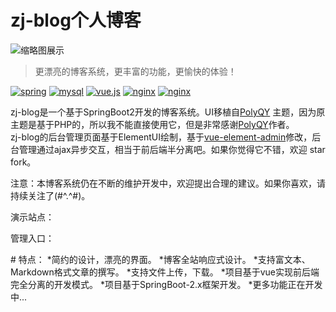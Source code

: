 # zj-blog个人博客
![缩略图展示](https://upload.cc/i1/2019/08/30/ydkqFf.png)
><p>更漂亮的博客系统，更丰富的功能，更愉快的体验！</p>
<a href="https://spring.io/projects/spring-boot"><img src="https://img.shields.io/badge/SpringBoot-2.1.6.RELEASE-green" alt="spring"></a>
<a href="https://www.mysql.com/"><img src="https://img.shields.io/badge/mysql-5.7-green" alt="mysql"></a>
<a href="https://cn.vuejs.org/index.html"><img src="https://img.shields.io/badge/Vue.js-v2.x-green" alt="vue.js"></a>
<a href="https://www.nginx.com/"><img src="https://img.shields.io/badge/Nginx-1.1.x-green" alt="nginx"></a>
<a href="http://www.mybatis.org/mybatis-3/zh/index.html"><img src="https://img.shields.io/badge/MyBatis-3-green" alt="nginx"></a>
<p>zj-blog是一个基于SpringBoot2开发的博客系统。UI移植自<a href="https://kucloud.win/link.html" title="PolyQY">PolyQY</a> 主题，因为原主题是基于PHP的，所以我不能直接使用它，但是非常感谢<a href="https://kucloud.win/link.html" title="PolyQY">PolyQY</a>作者。 <br>
zj-blog的后台管理页面基于ElementUI绘制，基于<a href="https://panjiachen.github.io/vue-element-admin" rel="nofollow">vue-element-admin</a>修改，后台管理通过ajax异步交互，相当于前后端半分离吧。如果你觉得它不错，欢迎 star fork。</p>
<p>注意：本博客系统仍在不断的维护开发中，欢迎提出合理的建议。如果你喜欢，请持续关注了(#^.^#)。</p>
<p>演示站点：</p>
<p>管理入口：</p>
# 特点：
*简约的设计，漂亮的界面。
*博客全站响应式设计。
*支持富文本、Markdown格式文章的撰写。
*支持文件上传，下载。
*项目基于vue实现前后端完全分离的开发模式。
*项目基于SpringBoot-2.x框架开发。
*更多功能正在开发中...
<br>
